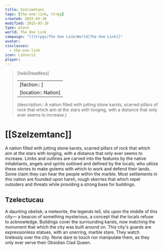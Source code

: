 ```yaml
---
title: Szelzemtanc
tags: [the-one-link, ttrpg]
created: 2025-03-26
modified: 2025-03-26
type: place
world: The One Link
campaign: "[[ttrpgs/The One Link/World|The One Link]]"
avatar: 
cssclasses:
  - the-one-link
icon: LiUsers2
player: 
---
```


> [!wiki|headless]
> 
> |               |
> | ------------- |
> | [faction:: ] |
> | [location:: Nation] |
>
> (description:: A nation filled with jutting stone karsts, scarred pillars of rock that which aim at the stars with longing, with a distance that only ever seems to increase.)

# [[Szelzemtanc]]

A nation filled with jutting stone karsts, scarred pillars of rock that which aim at the stars with longing, with a distance that only ever seems to increase. Limbs and outlines are carved into the features by the native inhabitants, angels and spirits outlined and defined by the locals; who utilize these stones to make golems with which to work and defend their lands. Some claim they can hear the people within the marble. Most settlements in this nation are founded upon harsh, rough skerries that which repel outsiders and threats while providing a strong base for buildings.

## Tzelectucau

A daunting obelisk; a meteorite, the legends tell, sits upon the middle of this city— a beacon of something mysterious, a concept that the locals refuse to acknowledge. Buildings cover the surrounding karsts, now matching the monument that which the city was built around on. This city's guards are expressionless statues, with an unerring, marble stare. They watch tirelessly over the city. None dare to touch nor manipulate them, as they only ever serve their Obsidian Clad Queen.
